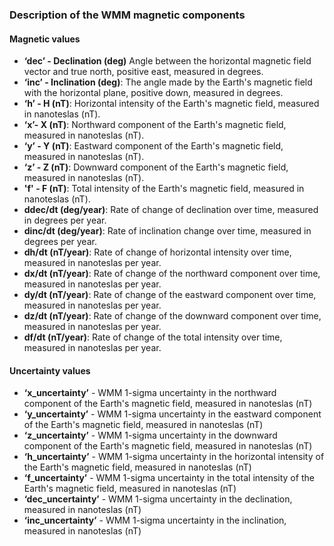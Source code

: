 ### Description of the WMM magnetic components

#### Magnetic values

- **‘dec’ - Declination (deg)** Angle between the horizontal magnetic field vector and true north, positive east, measured in degrees.
- **‘inc’ - Inclination (deg)**: The angle made by the Earth's magnetic field with the horizontal plane, positive down, measured in degrees.
- **‘h’ - H (nT)**: Horizontal intensity of the Earth's magnetic field, measured in nanoteslas (nT).
- **‘x’- X (nT)**: Northward component of the Earth's magnetic field, measured in nanoteslas (nT).
- **‘y’ - Y (nT)**: Eastward component of the Earth's magnetic field, measured in nanoteslas (nT).
- **‘z’ - Z (nT)**: Downward component of the Earth's magnetic field, measured in nanoteslas (nT).
- **'f' - F (nT)**: Total intensity of the Earth's magnetic field, measured in nanoteslas (nT).
- **ddec/dt (deg/year)**: Rate of change of declination over time, measured in degrees per year.
- **dinc/dt (deg/year)**: Rate of inclination change over time, measured in degrees per year.
- **dh/dt (nT/year)**: Rate of change of horizontal intensity over time, measured in nanoteslas per year.
- **dx/dt (nT/year)**: Rate of change of the northward component over time, measured in nanoteslas per year.
- **dy/dt (nT/year)**: Rate of change of the eastward component over time, measured in nanoteslas per year.
- **dz/dt (nT/year)**: Rate of change of the downward component over time, measured in nanoteslas per year.
- **df/dt (nT/year)**: Rate of change of the total intensity over time, measured in nanoteslas per year.

#### Uncertainty values
- **‘x_uncertainty’** - WMM 1-sigma uncertainty in the northward component of the Earth's magnetic field, measured in nanoteslas (nT)
- **‘y_uncertainty’** - WMM 1-sigma uncertainty in the eastward component of the Earth's magnetic field, measured in nanoteslas (nT)
- **‘z_uncertainty’** - WMM 1-sigma uncertainty in the downward component of the Earth's magnetic field, measured in nanoteslas (nT)
- **‘h_uncertainty’** - WMM 1-sigma uncertainty in the horizontal intensity of the Earth's magnetic field, measured in nanoteslas (nT)
- **‘f_uncertainty’** - WMM 1-sigma uncertainty in the total intensity of the Earth's magnetic field, measured in nanoteslas (nT)
- **‘dec_uncertainty’** - WMM 1-sigma uncertainty in the declination, measured in nanoteslas (nT)
- **‘inc_uncertainty’** - WMM 1-sigma uncertainty in the inclination, measured in nanoteslas (nT)
